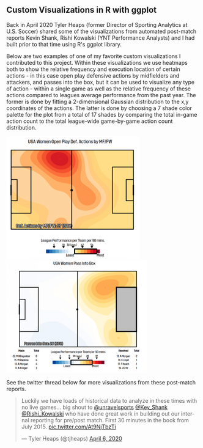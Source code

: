 ## Custom Visualizations in R with ggplot

Back in April 2020 Tyler Heaps (former Director of Sporting Analytics at U.S. Soccer) shared some of the visualizations from 
automated post-match reports Kevin Shank, Rishi Kowalski (YNT Performance Analysts) and I had built prior to that time using R's ggplot library. 

Below are two examples of one of my favorite custom visualizations I contributed to this project.
Within these visualizations we use heatmaps both to show the relative frequency and execution location of certain actions - 
in this case open play defensive actions by midfielders and attackers, and passes into the box, but it can be used to
 visualize any type of action - within a single game as well as the relative frequency of these actions compared to 
 leagues average performance from the past year. The former is done by fitting a 2-dimensional Gaussian distribution to the x,y coordinates 
 of the actions. The latter is done by choosing a 7 shade color palette for the plot from a total of 17 shades by comparing the total in-game action count to
  the total league-wide game-by-game action count distribution. 
 
<p float="left">
  <img src="/imgs/relative_heatmap.png" width="350" />
  <img src="/imgs/relative_heatmap2.png" width="367.5" />
</p>


See the twitter thread below for more visualizations from these post-match reports.
<blockquote class="twitter-tweet"><p lang="en" dir="ltr">Luckily we have loads of historical data to analyze in these times with no live games... big shout to <a href="https://twitter.com/unravelsports?ref_src=twsrc%5Etfw">@unravelsports</a> <a href="https://twitter.com/Kev_Shank?ref_src=twsrc%5Etfw">@Kev_Shank</a> <a href="https://twitter.com/Rishi_Kowalski?ref_src=twsrc%5Etfw">@Rishi_Kowalski</a> who have done great work in building out our internal reporting for pre/post match. First 30 minutes in the book from July 2015. <a href="https://t.co/At9NjTbzTi">pic.twitter.com/At9NjTbzTi</a></p>&mdash; Tyler Heaps (@tjheaps) <a href="https://twitter.com/tjheaps/status/1247233428015251456?ref_src=twsrc%5Etfw">April 6, 2020</a></blockquote> <script async src="https://platform.twitter.com/widgets.js" charset="utf-8"></script>



